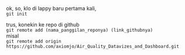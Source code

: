 ok, so, klo di lappy baru pertama kali,  
`git init`

trus, konekin ke repo di github  
`git remote add (nama_panggilan_reponya) (link_githubnya)`  
misal  
`git remote add origin https://github.com/axiomjo/Air_Quality_Datavizes_and_Dashboard.git`

